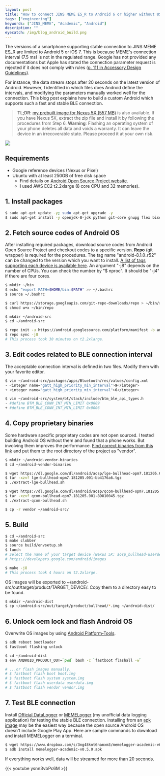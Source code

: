 ```yaml
---
layout: post
title: "How to connect JINS MEME ES_R to Android 6 or higher without USB BLE dongle"
tags: ["engineering"]
keywords: ["JINS_MEME", "Academic", "Android"]
description: ""
eyecatch: /img/blog_android_build.png
---
```


The versions of a smartphone supporting stable connection to JINS MEME ES_R are limited to Android 5 or iOS 7. This is because MEME's connection interval (7.5 ms) is not in the regulated range. Google has not provided any documentations but Apple has stated the connection parameter request is rejected if it does not comply with rules ([p. 111 in Accessory Design Guidelines](https://developer.apple.com/accessories/Accessory-Design-Guidelines.pdf)).

For instance, the data stream stops after 20 seconds on the latest version of Android. However, I identified in which files does Android define the intervals, and modifying the parameters manually worked well for the connection. This blog post explains how to build a custom Android which supports such a fast and stable BLE connection.

> **TL;DR**: [my prebuilt image for Nexus 5X (557 MB)](https://www.dropbox.com/s/4o84zqopoeo5n5m/nexus5x-android-81.zip?dl=1) is also available. If you have Nexus 5X, extract the zip file and install it by following the procedures from Step 6. **Warning**: Flashing an operating system of your phone deletes all data and voids a warranty. It can leave the device in an irrecoverable state. Please proceed it at your own risk.

![ ](/img/blog_android_build.png)

## Requirements

* Google reference devices (Nexus or Pixel)
* Ubuntu with at least 250GB of free disk space
  * Find details on [Android Open Source Project website](https://source.android.com/setup/build/requirements?hl=en).
  * I used AWS EC2 t2.2xlarge (8 core CPU and 32 memories).

## 1. Install packages
``` bash
$ sudo apt-get update -y; sudo apt-get upgrade -y
$ sudo apt-get install -y openjdk-8-jdk python git-core gnupg flex bison gperf build-essential zip curl zlib1g-dev gcc-multilib g++-multilib libc6-dev-i386 lib32ncurses5-dev x11proto-core-dev libx11-dev lib32z-dev ccache libgl1-mesa-dev libxml2-utils xsltproc unzip
```

## 2. Fetch source codes of Android OS

After installing required packages, download source codes from Android Open Source Project and checkout codes to a specific version. **Repo** (git wrapper) is required for the procedures. The tag name "android-8.1.0_r52" can be changed to the version which you want to install. [A list of tags supporting each device is available here](https://source.android.com/setup/start/build-numbers#source-code-tags-and-builds). An argument "-j8" depends on the number of CPUs. You can check the number by "$ nproc". It should be "-j4" if there are four cores.

``` bash
$ mkdir ~/bin
$ echo "export PATH=$HOME/bin:$PATH" >> ~/.bashrc
$ source ~/.bashrc

$ curl https://storage.googleapis.com/git-repo-downloads/repo > ~/bin/repo
$ chmod u+x ~/bin/repo

$ mkdir ~/android-src
$ cd ~/android-src

$ repo init -u https://android.googlesource.com/platform/manifest -b android-8.1.0_r52
$ repo sync -j8
# This process took 30 minutes on t2.2xlarge.
```

## 3. Edit codes related to BLE connection interval

The acceptable connection interval is defined in two files. Modify them with your favorite editor.

``` bash
$ vim ~/android-src/packages/apps/Bluetooth/res/values/config.xml
- <integer name="gatt_high_priority_min_interval">9</integer>
+ <integer name="gatt_high_priority_min_interval">6</integer>

$ vim ~/android-src/system/bt/stack/include/btm_ble_api_types.h
- #define BTM_BLE_CONN_INT_MIN_LIMIT 0x0009
+ #define BTM_BLE_CONN_INT_MIN_LIMIT 0x0006
```

## 4. Copy proprietary binaries

Some hardware specific proprietary codes are not open sourced. I tested building Android OS without them and found that a phone works. But involving them improves the performance. [Find correct binaries from this link](https://developers.google.com/android/drivers) and put them to the root directory of the project as "vendor".

``` bash
$ mkdir ~/android-vendor-binaries
$ cd ~/android-vendor-binaries

$ wget https://dl.google.com/dl/android/aosp/lge-bullhead-opm7.181205.001-bb4176a6.tgz
$ tar -xzvf lge-bullhead-opm7.181205.001-bb4176a6.tgz
$ ./extract-lge-bullhead.sh

$ wget https://dl.google.com/dl/android/aosp/qcom-bullhead-opm7.181205.001-89810045.tgz
$ tar -xzvf qcom-bullhead-opm7.181205.001-89810045.tgz
$ ./extract-qcom-bullhead.sh

$ cp -r vendor ~/android-src/
```

## 5. Build

``` bash
$ cd ~/android-src
$ make clobber
$ source build/envsetup.sh
$ lunch
# Select the name of your target device (Nexus 5X: aosp_bullhead-userdebug).
# https://developers.google.com/android/images

$ make -j8
# This process took 4 hours on t2.2xlarge.
```

OS images will be exported to ~/android-src/out/target/product/TARGET_DEVICE/. Copy them to a directory easy to be found.

``` bash
$ mkdir ~/android-dist
$ cp ~/android-src/out/target/product/bullhead/*.img ~/android-dist/
```

## 6. Unlock oem lock and flash Android OS

Overwrite OS images by using [Android Platform-Tools](https://developer.android.com/studio/releases/platform-tools.html).

``` bash
$ adb reboot bootloader
$ fastboot flashing unlock

$ cd ~/android-dist
$ env ANDROID_PRODUCT_OUT=`pwd` bash -c `fastboot flashall -w`

# ...or flash images manually.
# $ fastboot flash boot boot.img
# $ fastboot flash system system.img
# $ fastboot flash userdata userdata.img
# $ fastboot flash vendor vendor.img
```

## 7. Test BLE connection

Install [Official DataLogger](https://github.com/jins-meme/ES_R-DataLogger-for-Android) or [MEMELogger](https://play.google.com/store/apps/details?id=io.shoya.memelogger_android_academic) (my unofficial data logging application) for testing the stable BLE connection. Installing from an [apk image](https://www.dropbox.com/s/3ng48knt6nanxm3/memelogger-academic-v0.5.0.apk?dl=1) may be the easiest way because the open source Android OS doesn't include Google Play App. Here are sample commands to download and install MEMELogger on a terminal.

``` bash
$ wget https://www.dropbox.com/s/3ng48knt6nanxm3/memelogger-academic-v0.5.0.apk
$ adb install memelogger-academic-v0.5.0.apk
```

If everything works well, data will be streamed for more than 20 seconds.

{{< youtube ysnn3vbPc6M >}}